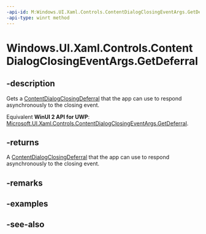 ```yaml
---
-api-id: M:Windows.UI.Xaml.Controls.ContentDialogClosingEventArgs.GetDeferral
-api-type: winrt method
---
```


<!-- Method syntax
public Windows.UI.Xaml.Controls.ContentDialogClosingDeferral GetDeferral()
-->

# Windows.UI.Xaml.Controls.ContentDialogClosingEventArgs.GetDeferral

## -description
Gets a [ContentDialogClosingDeferral](contentdialogclosingdeferral.md) that the app can use to respond asynchronously to the closing event.

Equivalent **WinUI 2 API for UWP**: [Microsoft.UI.Xaml.Controls.ContentDialogClosingEventArgs.GetDeferral](/windows/winui/api/microsoft.ui.xaml.controls.contentdialogclosingeventargs.getdeferral).

## -returns
A [ContentDialogClosingDeferral](contentdialogclosingdeferral.md) that the app can use to respond asynchronously to the closing event.

## -remarks

## -examples

## -see-also
